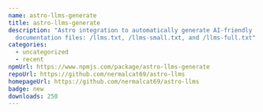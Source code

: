 ```yaml
---
name: astro-llms-generate
title: astro-llms-generate
description: "Astro integration to automatically generate AI-friendly
  documentation files: /llms.txt, /llms-small.txt, and /llms-full.txt"
categories:
  - uncategorized
  - recent
npmUrl: https://www.npmjs.com/package/astro-llms-generate
repoUrl: https://github.com/nermalcat69/astro-llms
homepageUrl: https://github.com/nermalcat69/astro-llms
badge: new
downloads: 250
---
```

